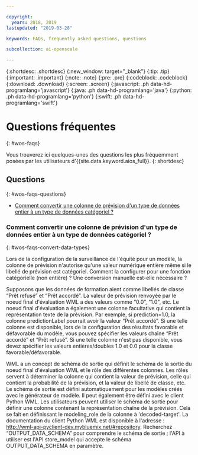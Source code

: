 ```yaml
---

copyright:
  years: 2018, 2019
lastupdated: "2019-03-28"

keywords: FAQs, frequently asked questions, questions

subcollection: ai-openscale

---
```


{:shortdesc: .shortdesc}
{:new_window: target="_blank"}
{:tip: .tip}
{:important: .important}
{:note: .note}
{:pre: .pre}
{:codeblock: .codeblock}
{:download: .download}
{:screen: .screen}
{:javascript: .ph data-hd-programlang='javascript'}
{:java: .ph data-hd-programlang='java'}
{:python: .ph data-hd-programlang='python'}
{:swift: .ph data-hd-programlang='swift'}

# Questions fréquentes
{: #wos-faqs}

Vous trouverez ici quelques-unes des questions les plus fréquemment posées par les utilisateurs d'{{site.data.keyword.aios_full}}.
{: shortdesc}

## Questions
{: #wos-faqs-questions}

- [Comment convertir une colonne de prévision d'un type de données entier à un type de données catégoriel ?](#wos-faqs-convert-data-types)

### Comment convertir une colonne de prévision d'un type de données entier à un type de données catégoriel ?
{: #wos-faqs-convert-data-types}

Lors de la configuration de la surveillance de l'équité pour un modèle,
la colonne de prévision n'autorise qu'une valeur numérique entière
même si le libellé de prévision est catégoriel.
Comment la configurer pour une fonction catégorielle (non entière) ?
Une conversion manuelle est-elle nécessaire ? 

Supposons que les données de formation aient comme libellés de classe “Prêt refusé” et “Prêt accordé”.
La valeur de prévision renvoyée par le noeud final d'évaluation WML a des valeurs comme “0.0”, “1.0", etc.
Le noeud final d'évaluation a également une colonne facultative qui contient la représentation texte de la prévision.
Par exemple, si prediction=1.0, la colonne predictionLabel pourrait avoir la valeur “Prêt accordé”.
Si une telle colonne est disponible,
lors de la configuration des résultats favorable et défavorable du modèle, vous pouvez spécifier les valeurs chaîne “Prêt accordé” et “Prêt refusé”.
Si une telle colonne n'est pas disponible, vous devez spécifier les valeurs entières/doubles 1.0 et 0.0 pour la classe favorable/défavorable.

WML a un concept de schéma de sortie qui définit le schéma de la sortie du noeud final d'évaluation WML et le rôle des différentes colonnes.
Les rôles servent à déterminer la colonne qui contient la valeur de prévision,
celle qui contient la probabilité de la prévision, et la valeur de libellé de classe, etc.
Le schéma de sortie est défini automatiquement pour les modèles créés avec le générateur de modèle.
Il peut également être défini avec le client Python WML.
Les utilisateurs peuvent utiliser le schéma de sortie pour définir une colonne contenant la représentation chaîne de la prévision.
Cela se fait en définissant le modeling_role de la colonne à 'decoded-target'.
La documentation du client Python WML est disponible à l'adresse : http://wml-api-pyclient-dev.mybluemix.net/#repository.
Recherchez “OUTPUT_DATA_SCHEMA” pour comprendre le schéma de sortie ; l'API à utiliser est l'API store_model qui accepte le schéma OUTPUT_DATA_SCHEMA en paramètre.



